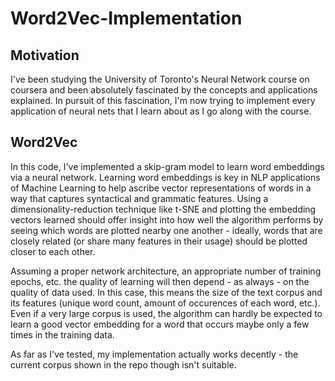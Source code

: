 # Word2Vec-Implementation

##  Motivation

I've been studying the University of Toronto's Neural Network course on coursera and been absolutely fascinated by the concepts and 
applications explained. In pursuit of this fascination, I'm now trying to implement every application of neural nets that I learn about as
I go along with the course.

## Word2Vec

In this code, I've implemented a skip-gram model to learn word embeddings via a neural network. Learning word embeddings is key in NLP
applications of Machine Learning to help ascribe vector representations of words in a way that captures syntactical and grammatic features.
Using a dimensionality-reduction technique like t-SNE and plotting the embedding vectors learned should offer insight into how well
the algorithm performs by seeing which words are plotted nearby one another - ideally, words that are closely related (or share many
features in their usage) should be plotted closer to each other.

Assuming a proper network architecture, an appropriate number of training epochs, etc. the quality of learning will 
then depend - as always - on the quality of data used. In this case, this means the size of the text corpus and its features (unique word count, amount of occurences
of each word, etc.). Even if a very large corpus is used, the algorithm can hardly be expected to learn a good vector embedding for a word
that occurs maybe only a few times in the training data.

As far as I've tested, my implementation actually works decently - the current corpus shown in the repo though isn't suitable.
